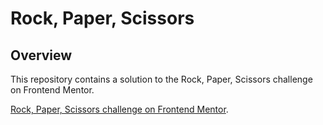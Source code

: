 # Rock, Paper, Scissors

## Overview

This repository contains a solution to the Rock, Paper, Scissors challenge on Frontend Mentor.

[Rock, Paper, Scissors challenge on Frontend Mentor](https://www.frontendmentor.io/challenges/rock-paper-scissors-game-pTgwgvgH).
